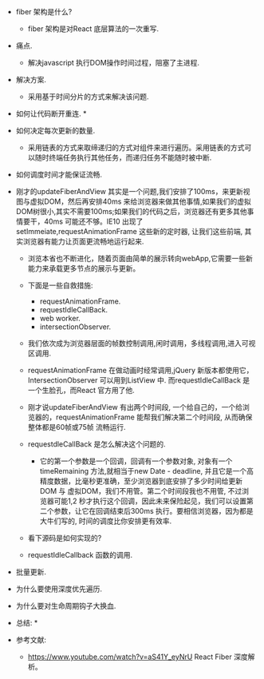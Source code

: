 * fiber 架构是什么?
    *  fiber 架构是对React 底层算法的一次重写.

* 痛点.
    *  解决javascript 执行DOM操作时间过程，阻塞了主进程.

* 解决方案.
    * 采用基于时间分片的方式来解决该问题.

* 如何让代码断开重连.
    *
    
* 如何决定每次更新的数量.
    * 采用链表的方式来取缔递归的方式对组件来进行遍历。采用链表的方式可以随时终端任务执行其他任务，而递归任务不能随时被中断.

* 如何调度时间才能保证流畅.
* 刚才的updateFiberAndView 其实是一个问题,我们安排了100ms，来更新视图与虚拟DOM，然后再安排40ms 来给浏览器来做其他事情,如果我们的虚拟DOM树很小,其实不需要100ms;如果我们的代码之后，浏览器还有更多其他事情要干，40ms 可能还不够。IE10 出现了setImmeiate,requestAnimationFrame 这些新的定时器, 让我们这些前端, 其实浏览器有能力让页面更流畅地运行起来.

    * 浏览本省也不断进化，随着页面由简单的展示转向webApp,它需要一些新能力来承载更多节点的展示与更新。

    * 下面是一些自救措施:
        * requestAnimationFrame.
        * requestIdleCallBack.
        * web worker.
        * intersectionObserver.

    * 我们依次成为浏览器层面的帧数控制调用,闲时调用，多线程调用,进入可视区调用.

    * requestAnimationFrame 在做动画时经常调用,jQuery 新版本都使用它，IntersectionObserver 可以用到ListView 中. 而requestIdleCallBack 是一个生脸孔，而React 官方用了他.

    * 刚才说updateFiberAndView 有出两个时间段, 一个给自己的，一个给浏览器的，requestAnimationFrame 能帮我们解决第二个时间段, 从而确保整体都是60帧或75帧 流畅运行.

    * requestdleCallBack 是怎么解决这个问题的.
        * 它的第一个参数是一个回调，回调有一个参数对象, 对象有一个timeRemaining 方法,就相当于new Date - deadline, 并且它是一个高精度数据，比毫秒更准确，至少浏览器到底安排了多少时间给更新DOM 与 虚拟DOM，我们不用管。第二个时间段我也不用管, 不过浏览器可能1,2 秒才执行这个回调，因此未来保险起见，我们可以设置第二个参数，让它在回调结束后300ms 执行。要相信浏览器，因为都是大牛们写的, 时间的调度比你安排更有效率.
    * 看下源码是如何实现的?
    * requestIdleCallback 函数的调用.

* 批量更新.

* 为什么要使用深度优先遍历.

* 为什么要对生命周期钩子大换血.

* 总结:
    *  

*  参考文献:
    * https://www.youtube.com/watch?v=aS41Y_eyNrU   React Fiber 深度解析。